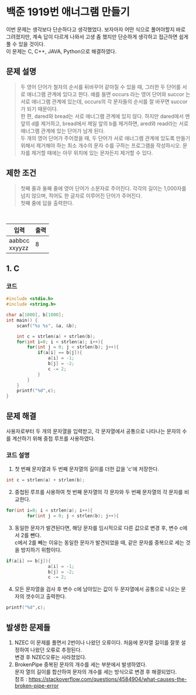 # 백준 1919번 애너그램 만들기
이번 문제는 생각보다 단순하다고 생각했었다. 보자마자 어떤 식으로 풀어야할지 바로 그려졌지만, 계속 답이 다르게 나와서 고생 좀 했지만 단순하게 생각하고 접근하면 쉽게 풀 수 있을 것이다.<br/>
이 문제는 C, C++, JAVA, Python으로 해결하였다.

## 문제 설명
>두 영어 단어가 철자의 순서를 뒤바꾸어 같아질 수 있을 때, 그러한 두 단어를 서로 애너그램 관계에 있다고 한다. 예를 들면 occurs 라는 영어 단어와 succor 는 서로 애너그램 관계에 있는데, occurs의 각 문자들의 순서를 잘 바꾸면 succor가 되기 때문이다.<br/>
한 편, dared와 bread는 서로 애너그램 관계에 있지 않다. 하지만 dared에서 맨 앞의 d를 제거하고, bread에서 제일 앞의 b를 제거하면, ared와 read라는 서로 애너그램 관계에 있는 단어가 남게 된다.<br/>
두 개의 영어 단어가 주어졌을 때, 두 단어가 서로 애너그램 관계에 있도록 만들기 위해서 제거해야 하는 최소 개수의 문자 수를 구하는 프로그램을 작성하시오. 문자를 제거할 때에는 아무 위치에 있는 문자든지 제거할 수 있다.

## 제한 조건
>첫째 줄과 둘째 줄에 영어 단어가 소문자로 주어진다. 각각의 길이는 1,000자를 넘지 않으며, 적어도 한 글자로 이루어진 단어가 주어진다.<br/>
첫째 줄에 답을 출력한다.
<br/>

|입력|출력|
|-----|-----|
|aabbcc<br/>xxyyzz|8|

## 1. C
### 코드
``` C
#include <stdio.h>
#include <string.h>

char a[1000], b[1000];
int main() {
    scanf("%s %s", &a, &b);

    int c = strlen(a) + strlen(b);
    for(int i=0; i < strlen(a); i++){
        for(int j = 0; j < strlen(b); j++){
            if(a[i] == b[j]){
                a[i] = -1;
                b[j] = -2;
                c -= 2;
            }
        }
    }
    printf("%d",c);
}
```

## 문제 해결
사용자로부터 두 개의 문자열을 입력받고, 각 문자열에서 공통으로 나타나는 문자의 수를 계산하기 위해 중첩 루프를 사용하였다.

### 코드 설명
1. 첫 번째 문자열과 두 번째 문자열의 길이를 더한 값을 'c'에 저장한다.
``` C
int c = strlen(a) + strlen(b);
```
2. 중첩된 루프를 사용하여 첫 번째 문자열의 각 문자와 두 번째 문자열의 각 문자를 비교한다.
``` C
for(int i=0; i < strlen(a); i++){
        for(int j = 0; j < strlen(b); j++){
```
3. 동일한 문자가 발견된다면, 해당 문자를 임시적으로 다른 값으로 변경 후, 변수 c에서 2를 뺀다.<br/>
c에서 2를 빼는 이유는 동일한 문자가 발견되었을 때, 같은 문자를 중복으로 세는 것을 방지하기 위함이다.<br/>
``` C
if(a[i] == b[j]){
                a[i] = -1;
                b[j] = -2;
                c -= 2;
```

4. 모든 문자열을 검사 후 변수 c에 남아있는 값이 두 문자열에서 공통으로 나오는 문자의 갯수이고 출력한다.
``` C
printf("%d",c);
```

## 발생한 문제들
1. NZEC 
   이 문제를 풀면서 2번이나 나왔던 오류이다. 처음에 문자열 길이를 잘못 설정하여 나왔던 오류로 추정된다.<br/>
   변경 후 NZEC오류는 사라졌었다.<br/>
2. BrokenPipe
   중복된 문자의 개수를 세는 부분에서 발생하였다.<br/>
   문자 열의 길이를 합산하여 문자의 개수를 세는 방식으로 변경 후 해결되었다.<br/>
   참조 : https://stackoverflow.com/questions/4584904/what-causes-the-broken-pipe-error<br/>

   
